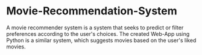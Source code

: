 # Movie-Recommendation-System
A movie recommender system is a system that seeks to predict or filter preferences according to the user's choices. The created Web-App using Python is a similar system, which suggests movies based on the user's liked movies.
